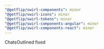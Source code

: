 ```yaml
---
"@getflip/swirl-components": minor
"@getflip/swirl-icons": minor
"@getflip/swirl-tokens": minor
"@getflip/swirl-components-angular": minor
"@getflip/swirl-components-react": minor
---
```


ChatsOutlined fixed
